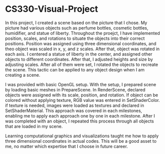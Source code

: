 # CS330-Visual-Project

In this project, I created a scene based on the picture that I chose. My picture had various objects such as perfume bottles, cosmetic bottles, humidifier, and statue of liberty. Throughout the proejct, I have implemented position, scales, and rotations to situate the objects into their correct positions. Position was assigned using three dimensional coordinates, and theo object was scaled in x, y, and z scales. After that, object was rotated in each axis. I centered a statue of liberty in the center, and assigned other objects to different coordinates. After that, I adjusted heights and size by adjusting scales. After all of them were set, I rotated the objects to recreate the scene. This tactic can be applied to any object design when I am creating a scene.

I was provided with basic OpenGL setup. With the setup, I prepared scene by loading basic meshes in PrepareScene. In RenderScene, declared objects were assigned with its scale, position, and rotation. If object can be colored without applying texture, RGB value was entered in SetShaderColor. if texture is needed, images were loaded as textures and declared in SetShaderMaterial. This approach was covered in each milestones, enabling me to apply each approach one by one in each milestone. After I was completed with an object, I repeated this process through all objects that are loaded in my scene.

Learning computational graphics and visualizations taught me how to apply three dimensional coordinates in actual codes. This will be a good asset to me, no matter which expertise that I choose in future career.
